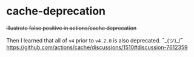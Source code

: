 # cache-deprecation
~~illustrate false positive in actions/cache deprecation~~

Then I learned that all of `v4` prior to `v4.2.0` is also deprecated. ¯\_(ツ)_/¯
https://github.com/actions/cache/discussions/1510#discussion-7612359
